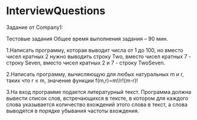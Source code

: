 # InterviewQuestions
Задание от Company1:

Тестовые задания
Общее время выполнения задания – 90 мин.	

1.Написать программу, которая выводит числа от 1 до 100, но вместо чисел кратных 2
нужно выводить строку Two, вместо чисел кратных 7 - строку Seven, вместо чисел
кратных 2 и 7 - строку TwoSeven.	

2.Написать программу, вычисляющую для любых натуральных m и r, таких что r ≤ m,
значение функции
f(m,r)=m!/r!(m-r)!	

3.На вход программе подается литературный текст. Программа должна вывести список
слов, встречающихся в тексте, в котором для каждого слова указывается количество
вхождений этого слова в текст, а слова выводятся в порядке убывания частоты вхождения.
